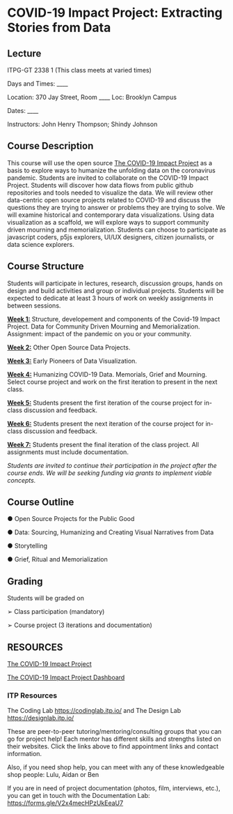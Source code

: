 # COVID-19 Impact Project: Extracting Stories from Data

## Lecture

ITPG-GT 2338 1 (This class meets at varied times)

Days and Times: \_\_\_\_

Location: 370 Jay Street, Room \_\_\_\_ Loc: Brooklyn Campus

Dates: \_\_\_\_

Instructors: John Henry Thompson; Shindy Johnson

## Course Description

This course will use the open source [The COVID-19 Impact Project](https://covid19impactproject.com/) as a basis to explore ways to humanize the unfolding data on the coronavirus pandemic. Students are invited to collaborate on the COVID-19 Impact Project. Students will discover how data flows from public github repositories and tools needed to visualize the data. We will review other data-centric open source projects related to COVID-19 and discuss the questions they are trying to answer or problems they are trying to solve. We will examine historical and contemporary data visualizations. Using data visualization as a scaffold, we will explore ways to support community driven mourning and memorialization. Students can choose to participate as javascript coders, p5js explorers, UI/UX designers, citizen journalists, or data science explorers.

## Course Structure

Students will participate in lectures, research, discussion groups, hands on design and build
activities and group or individual projects. Students will be expected to dedicate at least 3 hours of work on weekly assignments in between sessions.

**[Week 1:]()** Structure, developement and components of the Covid-19 Impact Project. Data for Community Driven Mourning and Memorialization. Assignment: impact of the pandemic on you or your community.

**[Week 2:]()** Other Open Source Data Projects.

**[Week 3:]()** Early Pioneers of Data Visualization.

**[Week 4:]()** Humanizing COVID-19 Data. Memorials, Grief and Mourning. Select course project and work on the first iteration to present in the next class.

**[Week 5:](Week5-6-7.md)** Students present the first iteration of the course project for in-class discussion and feedback.

**[Week 6:](Week5-6-7.md)** Students present the next iteration of the course project for in-class discussion and feedback.

**[Week 7:](Week5-6-7.md)** Students present the final iteration of the class project. All assignments must include documentation.

_Students are invited to continue their participation in the project after the course ends. We will be seeking funding via grants to implement viable concepts._

## Course Outline

● Open Source Projects for the Public Good

● Data: Sourcing, Humanizing and Creating Visual Narratives from Data

● Storytelling

● Grief, Ritual and Memorialization

## Grading

Students will be graded on

➢ Class participation (mandatory)

➢ Course project (3 iterations and documentation)

## RESOURCES

[The COVID-19 Impact Project](https://covid19impactproject.com/)

[The COVID-19 Impact Project Dashboard](https://jht1493.net/COVID-19-Impact/Dashboard/a0/)

### ITP Resources

The Coding Lab https://codinglab.itp.io/ and The Design Lab https://designlab.itp.io/

These are peer-to-peer tutoring/mentoring/consulting groups that you can go for project help! Each mentor has different skills and strengths listed on their websites. Click the links above to find appointment links and contact information.

Also, if you need shop help, you can meet with any of these knowledgeable shop people: Lulu, Aidan or Ben

If you are in need of project documentation (photos, film, interviews, etc.), you can get in touch with the Documentation Lab: https://forms.gle/V2x4mecHPzUkEeaU7

